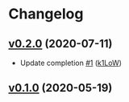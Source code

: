 # Changelog

## [v0.2.0](https://github.com/k1LoW/tbls-cacoo/compare/v0.1.0...v0.2.0) (2020-07-11)

* Update completion [#1](https://github.com/k1LoW/tbls-cacoo/pull/1) ([k1LoW](https://github.com/k1LoW))

## [v0.1.0](https://github.com/k1LoW/tbls-cacoo/compare/9d75a3ff42ef...v0.1.0) (2020-05-19)


